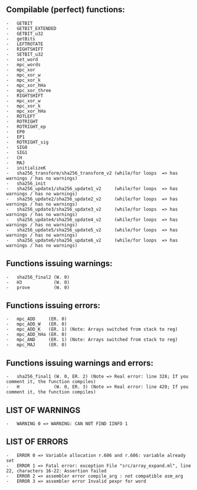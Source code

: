 ## Compilable (perfect) functions:

	-	GETBIT
	-	GETBIT_EXTENDED
	-	GETBIT_u32
	-	getBits
	-	LEFTROTATE
	-	RIGHTSHIFT
	-	SETBIT_u32
	-	set_word
	-	mpc_words
	-	mpc_xor
	-	mpc_xor_w
	-	mpc_xor_k
	-	mpc_xor_hHa
	-	mpc_xor_three
	-	RIGHTSHIFT
	-	mpc_xor_w
	-	mpc_xor_k
	-	mpc_xor_hHa
	-	ROTLEFT
	-	ROTRIGHT
	-	ROTRIGHT_ep
	-	EP0
	-	EP1
	-	ROTRIGHT_sig
	-	SIG0
	-	SIG1
	-	CH
	-	MAJ
	-	initializeK
	-	sha256_transform/sha256_transform_v2 (while/for loops  => has warnings / has no warnings)
	-	sha256_init
	-	sha256_update1/sha256_update1_v2     (while/for loops  => has warnings / has no warnings)
	-	sha256_update2/sha256_update2_v2     (while/for loops  => has warnings / has no warnings)
	-	sha256_update3/sha256_update3_v2     (while/for loops  => has warnings / has no warnings)
	-	sha256_update4/sha256_update4_v2     (while/for loops  => has warnings / has no warnings)
	-	sha256_update5/sha256_update5_v2     (while/for loops  => has warnings / has no warnings)
	-	sha256_update6/sha256_update6_v2     (while/for loops  => has warnings / has no warnings)



## Functions issuing warnings:

	-	sha256_final2 (W. 0)
	-	H3            (W. 0)
	-	prove         (W. 0)



## Functions issuing errors:

	-	mpc_ADD     (ER. 0)
	-	mpc_ADD_W   (ER. 0)
	-	mpc_ADD_K   (ER. 1) (Note: Arrays switched from stack to reg) 
	-	mpc_ADD_hHa (ER. 0)
	-	mpc_AND	    (ER. 1) (Note: Arrays switched from stack to reg) 
	-	mpc_MAJ     (ER. 0)



## Functions issuing warnings and errors:

	-	sha256_final1 (W. 0, ER. 2) (Note => Real error: line 328; If you comment it, the function compiles)
	-	H 			  (W. 0, ER. 3) (Note => Real error: line 420; If you comment it, the function compiles)






## LIST OF WARNINGS

	-	WARNING 0 => WARNING: CAN NOT FIND IINFO 1

## LIST OF ERRORS

	-	ERROR 0 => Variable allocation r.606 and r.606: variable already set
	-	ERROR 1 => Fatal error: exception File "src/array_expand.ml", line 22, characters 16-22: Assertion failed
	-	ERROR 2 => assembler error compile_arg : not compatible asm_arg
	-	ERROR 3 => assembler error Invalid pexpr for word
